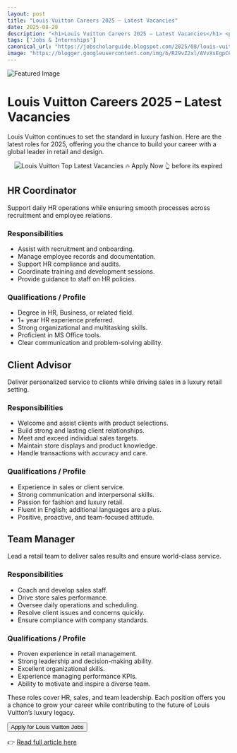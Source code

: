 ```yaml
---
layout: post
title: "Louis Vuitton Careers 2025 – Latest Vacancies"
date: 2025-08-28
description: "<h1>Louis Vuitton Careers 2025 – Latest Vacancies</h1> <p>Louis Vuitton continues to set the standard in luxury fashion. Here are the latest roles for 2025, offering you the chance to build your career with a global leader in retail and design.</p>  <div style='text-align: center;'>   <img alt='Louis Vuitton Top Latest Vacancies 🔥 Apply Now 👆 before its expired' src='https://blogger.googleusercontent.com/img/b/R29vZ2xl/AVvXsEgpC6V0KNdp61QaqjhxEnb8vhqLq6Wou0SaNhYHr9BdCK50A3ZqDp_ZI9y8aHHGCj0Fgb6SqyBUXo4mW_xWyp5pM-xBi8byY8pXVXja5Ztbq8zV1UM9j3OiF9gFnLe5G9n2YSOoozRLpgglzoHC3fD5ljQVm0nJ3ly6era-cOPbdVoAmzo6BgigxfPigykx/s432/Louis%20Vuitton%20Top%20Latest%20Vacancies%20Apply%20Now%20before%20its%20expired.png' title='Louis Vuitton Top Latest Vacancies 🔥 Apply Now 👆 before its expired' /> </div>  <article>   <h2>HR Coordinator</h2>   <p>Support daily HR operations while ensuring smooth processes across recruitment and employee relations.</p>   <section>     <h3>Responsibilities</h3>     <ul>       <li>Assist with recruitment and onboarding.</li>       <li>Manage employee records and documentation.</li>       <li>Support HR compliance and audits.</li>       <li>Coordinate training and development sessions.</li>       <li>Provide guidance to staff on HR policies.</li>     </ul>   </section>   <section>     <h3>Qualifications / Profile</h3>     <ul>       <li>Degree in HR, Business, or related field.</li>       <li>1+ year HR experience preferred.</li>       <li>Strong organizational and multitasking skills.</li>       <li>Proficient in MS Office tools.</li>       <li>Clear communication and problem-solving ability.</li>     </ul>   </section> </article>  <article>   <h2>Client Advisor</h2>   <p>Deliver personalized service to clients while driving sales in a luxury retail setting.</p>   <section>     <h3>Responsibilities</h3>     <ul>       <li>Welcome and assist clients with product selections.</li>       <li>Build strong and lasting client relationships.</li>       <li>Meet and exceed individual sales targets.</li>       <li>Maintain store displays and product knowledge.</li>       <li>Handle transactions with accuracy and care.</li>     </ul>   </section>   <section>     <h3>Qualifications / Profile</h3>     <ul>       <li>Experience in sales or client service.</li>       <li>Strong communication and interpersonal skills.</li>       <li>Passion for fashion and luxury retail.</li>       <li>Fluent in English; additional languages are a plus.</li>       <li>Positive, proactive, and team-focused attitude.</li>     </ul>   </section> </article>  <article>   <h2>Team Manager</h2>   <p>Lead a retail team to deliver sales results and ensure world-class service.</p>   <section>     <h3>Responsibilities</h3>     <ul>       <li>Coach and develop sales staff.</li>       <li>Drive store sales performance.</li>       <li>Oversee daily operations and scheduling.</li>       <li>Resolve client issues and concerns quickly.</li>       <li>Ensure compliance with company standards.</li>     </ul>   </section>   <section>     <h3>Qualifications / Profile</h3>     <ul>       <li>Proven experience in retail management.</li>       <li>Strong leadership and decision-making ability.</li>       <li>Excellent organizational skills.</li>       <li>Experience managing performance KPIs.</li>       <li>Ability to motivate and inspire a diverse team.</li>     </ul>   </section> </article>  <p>These roles cover HR, sales, and team leadership. Each position offers you a chance to grow your career while contributing to the future of Louis Vuitton’s luxury legacy.</p>  <button id='apply-cta'>   Apply for Louis Vuitton Jobs </button>"
tags: ['Jobs & Internships']
canonical_url: "https://jobscholarguide.blogspot.com/2025/08/louis-vuitton-careers-2025-latest.html"
image: "https://blogger.googleusercontent.com/img/b/R29vZ2xl/AVvXsEgpC6V0KNdp61QaqjhxEnb8vhqLq6Wou0SaNhYHr9BdCK50A3ZqDp_ZI9y8aHHGCj0Fgb6SqyBUXo4mW_xWyp5pM-xBi8byY8pXVXja5Ztbq8zV1UM9j3OiF9gFnLe5G9n2YSOoozRLpgglzoHC3fD5ljQVm0nJ3ly6era-cOPbdVoAmzo6BgigxfPigykx/s72-c/Louis%20Vuitton%20Top%20Latest%20Vacancies%20Apply%20Now%20before%20its%20expired.png"
---
```


![Featured Image](https://blogger.googleusercontent.com/img/b/R29vZ2xl/AVvXsEgpC6V0KNdp61QaqjhxEnb8vhqLq6Wou0SaNhYHr9BdCK50A3ZqDp_ZI9y8aHHGCj0Fgb6SqyBUXo4mW_xWyp5pM-xBi8byY8pXVXja5Ztbq8zV1UM9j3OiF9gFnLe5G9n2YSOoozRLpgglzoHC3fD5ljQVm0nJ3ly6era-cOPbdVoAmzo6BgigxfPigykx/s72-c/Louis%20Vuitton%20Top%20Latest%20Vacancies%20Apply%20Now%20before%20its%20expired.png)

<h1>Louis Vuitton Careers 2025 – Latest Vacancies</h1> <p>Louis Vuitton continues to set the standard in luxury fashion. Here are the latest roles for 2025, offering you the chance to build your career with a global leader in retail and design.</p>  <div style='text-align: center;'>   <img alt='Louis Vuitton Top Latest Vacancies 🔥 Apply Now 👆 before its expired' src='https://blogger.googleusercontent.com/img/b/R29vZ2xl/AVvXsEgpC6V0KNdp61QaqjhxEnb8vhqLq6Wou0SaNhYHr9BdCK50A3ZqDp_ZI9y8aHHGCj0Fgb6SqyBUXo4mW_xWyp5pM-xBi8byY8pXVXja5Ztbq8zV1UM9j3OiF9gFnLe5G9n2YSOoozRLpgglzoHC3fD5ljQVm0nJ3ly6era-cOPbdVoAmzo6BgigxfPigykx/s432/Louis%20Vuitton%20Top%20Latest%20Vacancies%20Apply%20Now%20before%20its%20expired.png' title='Louis Vuitton Top Latest Vacancies 🔥 Apply Now 👆 before its expired' /> </div>  <article>   <h2>HR Coordinator</h2>   <p>Support daily HR operations while ensuring smooth processes across recruitment and employee relations.</p>   <section>     <h3>Responsibilities</h3>     <ul>       <li>Assist with recruitment and onboarding.</li>       <li>Manage employee records and documentation.</li>       <li>Support HR compliance and audits.</li>       <li>Coordinate training and development sessions.</li>       <li>Provide guidance to staff on HR policies.</li>     </ul>   </section>   <section>     <h3>Qualifications / Profile</h3>     <ul>       <li>Degree in HR, Business, or related field.</li>       <li>1+ year HR experience preferred.</li>       <li>Strong organizational and multitasking skills.</li>       <li>Proficient in MS Office tools.</li>       <li>Clear communication and problem-solving ability.</li>     </ul>   </section> </article>  <article>   <h2>Client Advisor</h2>   <p>Deliver personalized service to clients while driving sales in a luxury retail setting.</p>   <section>     <h3>Responsibilities</h3>     <ul>       <li>Welcome and assist clients with product selections.</li>       <li>Build strong and lasting client relationships.</li>       <li>Meet and exceed individual sales targets.</li>       <li>Maintain store displays and product knowledge.</li>       <li>Handle transactions with accuracy and care.</li>     </ul>   </section>   <section>     <h3>Qualifications / Profile</h3>     <ul>       <li>Experience in sales or client service.</li>       <li>Strong communication and interpersonal skills.</li>       <li>Passion for fashion and luxury retail.</li>       <li>Fluent in English; additional languages are a plus.</li>       <li>Positive, proactive, and team-focused attitude.</li>     </ul>   </section> </article>  <article>   <h2>Team Manager</h2>   <p>Lead a retail team to deliver sales results and ensure world-class service.</p>   <section>     <h3>Responsibilities</h3>     <ul>       <li>Coach and develop sales staff.</li>       <li>Drive store sales performance.</li>       <li>Oversee daily operations and scheduling.</li>       <li>Resolve client issues and concerns quickly.</li>       <li>Ensure compliance with company standards.</li>     </ul>   </section>   <section>     <h3>Qualifications / Profile</h3>     <ul>       <li>Proven experience in retail management.</li>       <li>Strong leadership and decision-making ability.</li>       <li>Excellent organizational skills.</li>       <li>Experience managing performance KPIs.</li>       <li>Ability to motivate and inspire a diverse team.</li>     </ul>   </section> </article>  <p>These roles cover HR, sales, and team leadership. Each position offers you a chance to grow your career while contributing to the future of Louis Vuitton’s luxury legacy.</p>  <button id='apply-cta'>   Apply for Louis Vuitton Jobs </button>

<!--more-->

👉 [Read full article here](https://jobscholarguide.blogspot.com/2025/08/louis-vuitton-careers-2025-latest.html)
